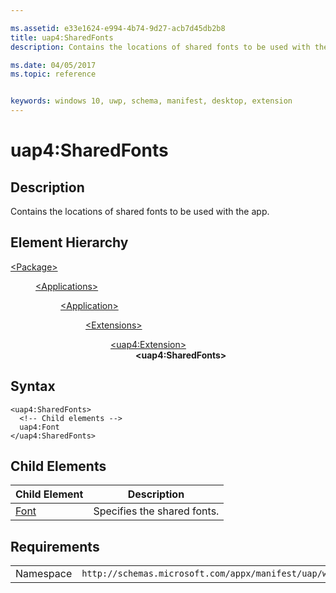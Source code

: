 ```yaml
---

ms.assetid: e33e1624-e994-4b74-9d27-acb7d45db2b8
title: uap4:SharedFonts
description: Contains the locations of shared fonts to be used with the app. 

ms.date: 04/05/2017
ms.topic: reference


keywords: windows 10, uwp, schema, manifest, desktop, extension 
---
```


# uap4:SharedFonts

## Description
Contains the locations of shared fonts to be used with the app. 

## Element Hierarchy
<dl>
<dt><a href="element-package.md">&lt;Package&gt;</a></dt>
<dd>
<dl>
<dt><a href="element-applications.md">&lt;Applications&gt;</a></dt>
<dd>
<dl>
<dt><a href="element-application.md">&lt;Application&gt;</a></dt>
<dd>
<dl>
<dt><a href="element-1-extensions.md">&lt;Extensions&gt;</a></dt>
<dd>
<dl>
<dt><a href="element-uap4-extension.md">&lt;uap4:Extension&gt;</a></dt>
<dd><b>&lt;uap4:SharedFonts&gt;</b></dd>
</dl>
</dd>
</dl>
</dd>
</dl>
</dd>
</dl>
</dd>
</dl>

## Syntax
```syntax
<uap4:SharedFonts>
  <!-- Child elements -->
  uap4:Font
</uap4:SharedFonts>
```


## Child Elements
| Child Element | Description |
|---------------|-------------|
| [Font](element-uap4-font.md) | Specifies the shared fonts. |

## Requirements

|   |   |
|--|--|
| Namespace | `http://schemas.microsoft.com/appx/manifest/uap/windows10/4` |
